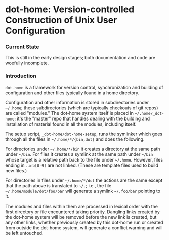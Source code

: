 dot-home: Version-controlled Construction of Unix User Configuration
====================================================================

### Current State

This is still in the early design stages; both documentation and code
are woefully incomplete.

### Introduction

`dot-home` is a framework for version control, synchronization and
building of configuration and other files typically found in a home
directory.

Configuration and other information is stored in subdirectories under
`~/.home`; these subdirectories (which are typically checkouts of git
repos) are called "modules." The dot-home system itself is placed in
`~/.home/_dot-home`; it's the "master" repo that handles dealing with
the building and installation of material found in all the modules,
including itself.

The setup script, `_dot-home/dot-home-setup`, runs the symlinker
which goes through all the files in `~/.home/*/{bin,dot}` and
does the following.

For directories under `~/.home/*/bin` it creates a directory at the
same path under `~/bin`. For files it creates a symlink at the same
path under `~/bin` whose target is a relative path back to the file
under `~/.home`. However, files ending in `.inb[0-9]` are not linked.
(These are template files used to build new files.)

For directories in files under `~/.home/*/dot` the actions are the
same except that the path above is translated to `~/.`; i.e., the file
`~/.home/module/dot/foo/bar` will generate a symlink `~/.foo/bar`
pointing to it.

The modules and files within them are processed in lexical order with
the first directory or file encountered taking priority. Dangling
links created by the dot-home system will be removed before the new
link is created, but any other links, whether previously created by
this dot-home run or created from outside the dot-home system, will
generate a conflict warning and will be left untouched.
